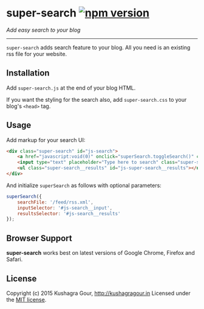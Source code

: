 super-search [![npm version](https://badge.fury.io/js/cta.svg)](http://badge.fury.io/js/cta)
=====
*Add easy search to your blog*
***

`super-search` adds search feature to your blog. All you need is an existing rss file for your website.

Installation
-----

Add `super-search.js` at the end of your blog HTML.

If you want the styling for the search also, add `super-search.css` to your blog's `<head>` tag.

Usage
-----

Add markup for your search UI:

```html
<div class="super-search" id="js-search">
	<a href="javascript:void(0)" onclick="superSearch.toggleSearch()" class="super-search__close-btn">X</a>
	<input type="text" placeholder="Type here to search" class="super-search__input" id="js-super-search__input">
	<ul class="super-search__results" id="js-super-search__results"></ul>
</div>
```

And initialize `superSearch` as follows with optional parameters:

```js
superSearch({
	searchFile: '/feed/rss.xml',
	inputSelector: '#js-search__input',
	resultsSelector: '#js-search__results'
});

```

Browser Support
-----

**super-search** works best on latest versions of Google Chrome, Firefox and Safari.

License
-----

Copyright (c) 2015 Kushagra Gour, http://kushagragour.in
Licensed under the [MIT license](http://opensource.org/licenses/MIT).
